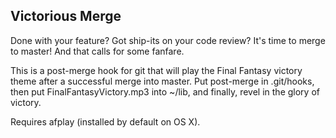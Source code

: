 Victorious Merge
----------------

Done with your feature? Got ship-its on your code review? It's time to merge
to master! And that calls for some fanfare.

This is a post-merge hook for git that will play the Final Fantasy victory
theme after a successful merge into master. Put post-merge in .git/hooks, then
put FinalFantasyVictory.mp3 into ~/lib, and finally, revel in the glory of
victory.

Requires afplay (installed by default on OS X).

